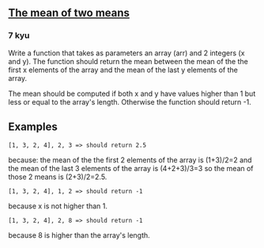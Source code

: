 <h2><a href=https://www.codewars.com/kata/583df40bf30065fa9900010c/train/javascript target="_blank">The mean of two means</a></h2><h3>7 kyu</h3><p>Write a function that takes as parameters an array (arr) and 2 integers (x and y). The function should return the mean between the mean of the the first x elements of the array and the mean of the last y elements of the array.</p><p>The mean should be computed if both x and y have values higher than 1 but less or equal to the array's length. Otherwise the function should return -1.</p><h2 id="examples">Examples</h2><pre><code>[1, 3, 2, 4], 2, 3 =&gt; should return 2.5</code></pre><p>because: the mean of the the first 2 elements of the array is (1+3)/2=2 and the mean of the last 3 elements of the array is (4+2+3)/3=3 so the mean of those 2 means is (2+3)/2=2.5.</p><pre><code>[1, 3, 2, 4], 1, 2 =&gt; should return -1</code></pre><p>because x is not higher than 1.</p><pre><code>[1, 3, 2, 4], 2, 8 =&gt; should return -1</code></pre><p>because 8 is higher than the array's length.</p>